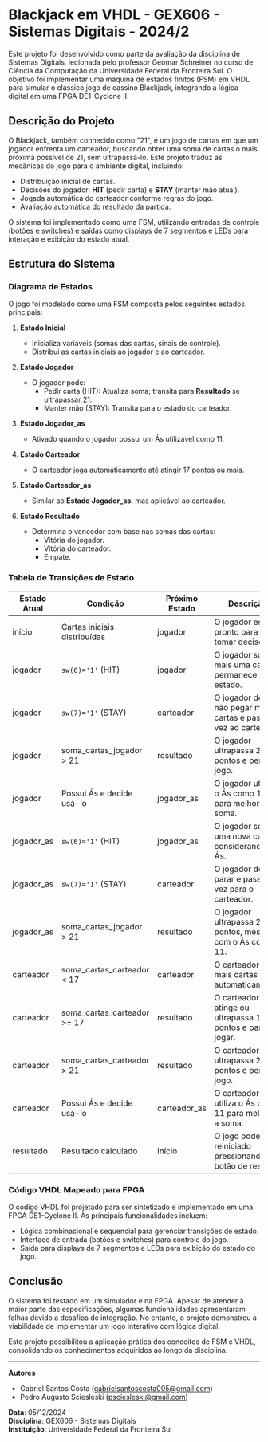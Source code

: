 # Blackjack em VHDL - GEX606 - Sistemas Digitais - 2024/2

Este projeto foi desenvolvido como parte da avaliação da disciplina de Sistemas Digitais, lecionada pelo professor Geomar Schreiner no curso de Ciência da Computação da Universidade Federal da Fronteira Sul. O objetivo foi implementar uma máquina de estados finitos (FSM) em VHDL para simular o clássico jogo de cassino Blackjack, integrando a lógica digital em uma FPGA DE1-Cyclone II.

## Descrição do Projeto

O Blackjack, também conhecido como "21", é um jogo de cartas em que um jogador enfrenta um carteador, buscando obter uma soma de cartas o mais próxima possível de 21, sem ultrapassá-lo. Este projeto traduz as mecânicas do jogo para o ambiente digital, incluindo:

- Distribuição inicial de cartas.
- Decisões do jogador: **HIT** (pedir carta) e **STAY** (manter mão atual).
- Jogada automática do carteador conforme regras do jogo.
- Avaliação automática do resultado da partida.

O sistema foi implementado como uma FSM, utilizando entradas de controle (botões e switches) e saídas como displays de 7 segmentos e LEDs para interação e exibição do estado atual.

## Estrutura do Sistema

### Diagrama de Estados

O jogo foi modelado como uma FSM composta pelos seguintes estados principais:

1. **Estado Inicial**  
   - Inicializa variáveis (somas das cartas, sinais de controle).  
   - Distribui as cartas iniciais ao jogador e ao carteador.

2. **Estado Jogador**  
   - O jogador pode:
     - Pedir carta (HIT): Atualiza soma; transita para **Resultado** se ultrapassar 21.
     - Manter mão (STAY): Transita para o estado do carteador.

3. **Estado Jogador_as**  
   - Ativado quando o jogador possui um Ás utilizável como 11.

4. **Estado Carteador**  
   - O carteador joga automaticamente até atingir 17 pontos ou mais.

5. **Estado Carteador_as**  
   - Similar ao **Estado Jogador_as**, mas aplicável ao carteador.

6. **Estado Resultado**  
   - Determina o vencedor com base nas somas das cartas:
     - Vitória do jogador.
     - Vitória do carteador.
     - Empate.

### Tabela de Transições de Estado

| Estado Atual   | Condição                       | Próximo Estado | Descrição                                                                 |
|----------------|--------------------------------|----------------|---------------------------------------------------------------------------|
| início         | Cartas iniciais distribuídas  | jogador        | O jogador está pronto para tomar decisões.                               |
| jogador        | `sw(6)='1'` (HIT)             | jogador        | O jogador solicita mais uma carta e permanece no estado.                 |
| jogador        | `sw(7)='1'` (STAY)            | carteador      | O jogador decide não pegar mais cartas e passa a vez ao carteador.       |
| jogador        | soma_cartas_jogador > 21      | resultado      | O jogador ultrapassa 21 pontos e perde o jogo.                           |
| jogador        | Possui Ás e decide usá-lo     | jogador_as     | O jogador utiliza o Ás como 11 para melhorar a soma.                     |
| jogador_as     | `sw(6)='1'` (HIT)             | jogador_as     | O jogador solicita uma nova carta considerando o Ás.                    |
| jogador_as     | `sw(7)='1'` (STAY)            | carteador      | O jogador decide parar e passa a vez para o carteador.                   |
| jogador_as     | soma_cartas_jogador > 21      | resultado      | O jogador ultrapassa 21 pontos, mesmo com o Ás como 11.                  |
| carteador      | soma_cartas_carteador < 17    | carteador      | O carteador pega mais cartas automaticamente.                            |
| carteador      | soma_cartas_carteador >= 17   | resultado      | O carteador atinge ou ultrapassa 17 pontos e para de jogar.              |
| carteador      | soma_cartas_carteador > 21    | resultado      | O carteador ultrapassa 21 pontos e perde o jogo.                         |
| carteador      | Possui Ás e decide usá-lo     | carteador_as   | O carteador utiliza o Ás como 11 para melhorar a soma.                   |
| resultado      | Resultado calculado           | início         | O jogo pode ser reiniciado pressionando o botão de reset.                |

### Código VHDL Mapeado para FPGA

O código VHDL foi projetado para ser sintetizado e implementado em uma FPGA DE1-Cyclone II. As principais funcionalidades incluem:

- Lógica combinacional e sequencial para gerenciar transições de estado.
- Interface de entrada (botões e switches) para controle do jogo.
- Saída para displays de 7 segmentos e LEDs para exibição do estado do jogo.

## Conclusão

O sistema foi testado em um simulador e na FPGA. Apesar de atender à maior parte das especificações, algumas funcionalidades apresentaram falhas devido a desafios de integração. No entanto, o projeto demonstrou a viabilidade de implementar um jogo interativo com lógica digital.

Este projeto possibilitou a aplicação prática dos conceitos de FSM e VHDL, consolidando os conhecimentos adquiridos ao longo da disciplina.

---

**Autores**  
- Gabriel Santos Costa ([gabrielsantoscosta005@gmail.com](mailto:gabrielsantoscosta005@gmail.com))  
- Pedro Augusto Sciesleski ([psciesleski@gmail.com](mailto:psciesleski@gmail.com))  

**Data**: 05/12/2024  
**Disciplina**: GEX606 - Sistemas Digitais  
**Instituição**: Universidade Federal da Fronteira Sul

